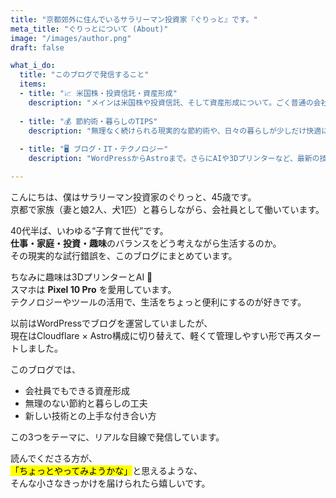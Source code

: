 ```yaml
---
title: "京都郊外に住んでいるサラリーマン投資家『ぐりっと』です。"
meta_title: "ぐりっとについて (About)"
image: "/images/author.png"
draft: false

what_i_do:
  title: "このブログで発信すること"
  items:
  - title: "📈 米国株・投資信託・資産形成"
    description: "メインは米国株や投資信託、そして資産形成について。ごく普通の会社員がコツコツと積み上げていくリアルな過程を発信しています。"
  
  - title: "💰 節約術・暮らしのTIPS"
    description: "無理なく続けられる現実的な節約術や、日々の暮らしが少しだけ快適になる『ちょっと得する』TIPSを紹介します。"
  
  - title: "🖥️ ブログ・IT・テクノロジー"
    description: "WordPressからAstroまで。さらにAIや3Dプリンターなど、最新の技術やガジェットについても発信しています。"

---
```


こんにちは、僕はサラリーマン投資家のぐりっと、45歳です。  
京都で家族（妻と娘2人、犬1匹）と暮らしながら、会社員として働いています。  

40代半ば、いわゆる“子育て世代”です。  
**仕事・家庭・投資・趣味**のバランスをどう考えながら生活するのか。  
その現実的な試行錯誤を、このブログにまとめています。  

ちなみに趣味は3DプリンターとAI 🤖  
スマホは **Pixel 10 Pro** を愛用しています。  
テクノロジーやツールの活用で、生活をちょっと便利にするのが好きです。  

以前はWordPressでブログを運営していましたが、  
現在はCloudflare × Astro構成に切り替えて、軽くて管理しやすい形で再スタートしました。  

このブログでは、  
- 会社員でもできる資産形成  
- 無理のない節約と暮らしの工夫  
- 新しい技術との上手な付き合い方  

この3つをテーマに、リアルな目線で発信しています。  

読んでくださる方が、  
<mark>「ちょっとやってみようかな」</mark>と思えるような、  
そんな小さなきっかけを届けられたら嬉しいです。